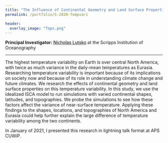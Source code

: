 ```yaml
---
title: "The Influence of Continental Geometry and Land Surface Properties on Temperature Variability (submitted)"
permalink: /portfolio/5-2020-Tempvari

header:
  overlay_image: "Tops.png"
---   
```


**Principal Investigator:** <a href="https://nicklutsko.github.io/" style="color: black; text-decoration: underline;text-decoration-style: dotted;">Nicholas Lutsko</a> at the Scripps Institution of Oceanography
 


---
The highest temperature variability on Earth is over central North America, with twice as much variance in the daily-mean temperatures as Eurasia. Researching temperature variability is important because of its implications on society now and because of its role in understanding climate change and future climates. We research the effects of continental geometry and land surface properties on this temperature variability. In this study, we use the idealized ISCA model to run simulations with varied continental shapes, latitudes, and topographies. We probe the simulations to see how these factors affect the variance of near-surface temperature. Applying these findings to the shapes, locations, and topographies of North America and Eurasia could help further explain the large difference of temperature variability among the two continents.

In January of 2021, I presented this research in lightning talk format at APS CUWiP.
